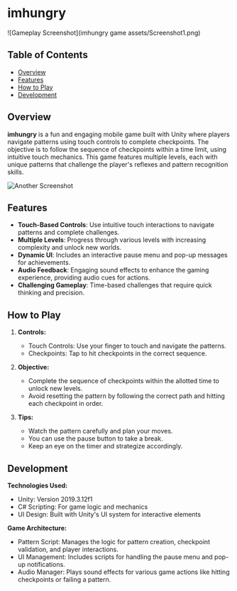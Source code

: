 # imhungry

![Gameplay Screenshot](imhungry game assets/Screenshot1.png)

## Table of Contents

- [Overview](#overview)
- [Features](#features)
- [How to Play](#how-to-play)
- [Development](#development)

## Overview

**imhungry** is a fun and engaging mobile game built with Unity where players navigate patterns using touch controls to complete checkpoints. The objective is to follow the sequence of checkpoints within a time limit, using intuitive touch mechanics. This game features multiple levels, each with unique patterns that challenge the player's reflexes and pattern recognition skills.

![Another Screenshot](assets/images/gameplay_screenshot2.png)

## Features

- **Touch-Based Controls**: Use intuitive touch interactions to navigate patterns and complete challenges.
- **Multiple Levels**: Progress through various levels with increasing complexity and unlock new worlds.
- **Dynamic UI**: Includes an interactive pause menu and pop-up messages for achievements.
- **Audio Feedback**: Engaging sound effects to enhance the gaming experience, providing audio cues for actions.
- **Challenging Gameplay**: Time-based challenges that require quick thinking and precision.

## How to Play

1. **Controls:**
   - Touch Controls: Use your finger to touch and navigate the patterns.
   - Checkpoints: Tap to hit checkpoints in the correct sequence.

2. **Objective:**
   - Complete the sequence of checkpoints within the allotted time to unlock new levels.
   - Avoid resetting the pattern by following the correct path and hitting each checkpoint in order.
    
3. **Tips:**
   - Watch the pattern carefully and plan your moves.
   - You can use the pause button to take a break.
   - Keep an eye on the timer and strategize accordingly.

## Development

**Technologies Used:**

  - Unity: Version 2019.3.12f1
  - C# Scripting: For game logic and mechanics
  - UI Design: Built with Unity's UI system for interactive elements

**Game Architecture:**
  - Pattern Script: Manages the logic for pattern creation, checkpoint validation, and player interactions.
  - UI Management: Includes scripts for handling the pause menu and pop-up notifications.
  - Audio Manager: Plays sound effects for various game actions like hitting checkpoints or failing a pattern.
